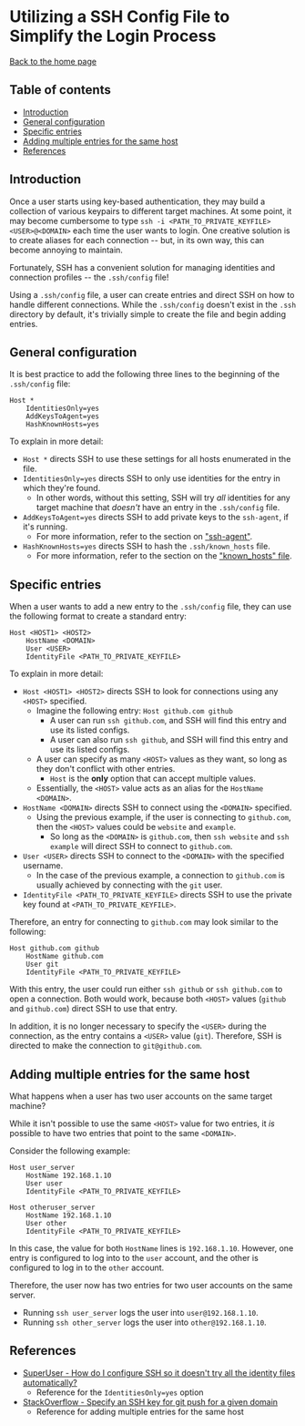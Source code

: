 # Utilizing a SSH Config File to Simplify the Login Process

[Back to the home page](README.md)

## Table of contents

- [Introduction](#introduction)
- [General configuration](#general-configuration)
- [Specific entries](#specific-entries)
- [Adding multiple entries for the same host](#adding-multiple-entries-for-the-same-host)
- [References](#references)

## Introduction

Once a user starts using key-based authentication, they may build a collection of various keypairs to different target machines. At some point, it may become cumbersome to type `ssh -i <PATH_TO_PRIVATE_KEYFILE> <USER>@<DOMAIN>` each time the user wants to login. One creative solution is to create aliases for each connection -- but, in its own way, this can become annoying to maintain.

Fortunately, SSH has a convenient solution for managing identities and connection profiles -- the `.ssh/config` file!

Using a `.ssh/config` file, a user can create entries and direct SSH on how to handle different connections. While the `.ssh/config` doesn't exist in the `.ssh` directory by default, it's trivially simple to create the file and begin adding entries.

## General configuration

It is best practice to add the following three lines to the beginning of the `.ssh/config` file:

```
Host *
    IdentitiesOnly=yes
    AddKeysToAgent=yes
    HashKnownHosts=yes
```

To explain in more detail:

- `Host *` directs SSH to use these settings for all hosts enumerated in the file.
- `IdentitiesOnly=yes` directs SSH to only use identities for the entry in which they're found.
    - In other words, without this setting, SSH will try *all* identities for any target machine that *doesn't* have an entry in the `.ssh/config` file.
- `AddKeysToAgent=yes` directs SSH to add private keys to the `ssh-agent`, if it's running.
    - For more information, refer to the section on ["ssh-agent"](ssh-agent.md#adding-identities).
- `HashKnownHosts=yes` directs SSH to hash the `.ssh/known_hosts` file.
    - For more information, refer to the section on the ["known_hosts" file](known-hosts.md#hashing-the-known_hosts-file).

## Specific entries

When a user wants to add a new entry to the `.ssh/config` file, they can use the following format to create a standard entry:

```
Host <HOST1> <HOST2>
    HostName <DOMAIN>
    User <USER>
    IdentityFile <PATH_TO_PRIVATE_KEYFILE>
```

To explain in more detail:

- `Host <HOST1> <HOST2>` directs SSH to look for connections using any `<HOST>` specified.
    - Imagine the following entry: `Host github.com github`
        - A user can run `ssh github.com`, and SSH will find this entry and use its listed configs.
        - A user can also run `ssh github`, and SSH will find this entry and use its listed configs.
    - A user can specify as many `<HOST>` values as they want, so long as they don't conflict with other entries.
        - `Host` is the **only** option that can accept multiple values.
    - Essentially, the `<HOST>` value acts as an alias for the `HostName <DOMAIN>`.
- `HostName <DOMAIN>` directs SSH to connect using the `<DOMAIN>` specified.
    - Using the previous example, if the user is connecting to `github.com`, then the `<HOST>` values could be `website` and `example`.
        - So long as the `<DOMAIN>` is `github.com`, then `ssh website` and `ssh example` will direct SSH to connect to `github.com`.
- `User <USER>` directs SSH to connect to the `<DOMAIN>` with the specified username.
    - In the case of the previous example, a connection to `github.com` is usually achieved by connecting with the `git` user.
- `IdentityFile <PATH_TO_PRIVATE_KEYFILE>` directs SSH to use the private key found at `<PATH_TO_PRIVATE_KEYFILE>`.

Therefore, an entry for connecting to `github.com` may look similar to the following:

```
Host github.com github
    HostName github.com
    User git
    IdentityFile <PATH_TO_PRIVATE_KEYFILE>
```

With this entry, the user could run either `ssh github` or `ssh github.com` to open a connection. Both would work, because both `<HOST>` values (`github` and `github.com`) direct SSH to use that entry.

In addition, it is no longer necessary to specify the `<USER>` during the connection, as the entry contains a `<USER>` value (`git`). Therefore, SSH is directed to make the connection to `git@github.com`.

## Adding multiple entries for the same host

What happens when a user has two user accounts on the same target machine?

While it isn't possible to use the same `<HOST>` value for two entries, it *is* possible to have two entries that point to the same `<DOMAIN>`.

Consider the following example:

```
Host user_server
    HostName 192.168.1.10
    User user
    IdentityFile <PATH_TO_PRIVATE_KEYFILE>

Host otheruser_server
    HostName 192.168.1.10
    User other
    IdentityFile <PATH_TO_PRIVATE_KEYFILE>
```

In this case, the value for both `HostName` lines is `192.168.1.10`. However, one entry is configured to log into to the `user` account, and the other is configured to log in to the `other` account.

Therefore, the user now has two entries for two user accounts on the same server.

- Running `ssh user_server` logs the user into `user@192.168.1.10`.
- Running `ssh other_server` logs the user into `other@192.168.1.10`.

## References

- [SuperUser - How do I configure SSH so it doesn't try all the identity files automatically?](https://superuser.com/questions/268776/how-do-i-configure-ssh-so-it-doesnt-try-all-the-identity-files-automatically/268777#268777)
    - Reference for the `IdentitiesOnly=yes` option
- [StackOverflow - Specify an SSH key for git push for a given domain](https://stackoverflow.com/questions/7927750/specify-an-ssh-key-for-git-push-for-a-given-domain)
    - Reference for adding multiple entries for the same host
